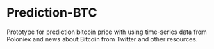 # Prediction-BTC
Prototype for prediction bitcoin price with using time-series data from Poloniex and news about Bitcoin from Twitter and other resources.

